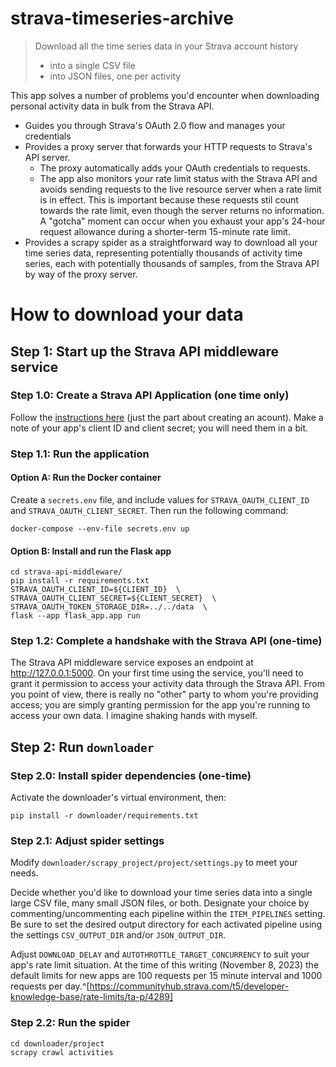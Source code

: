 # strava-timeseries-archive
> Download all the time series data in your Strava account history
> - into a single CSV file
> - into JSON files, one per activity

This app solves a number of problems you'd encounter when downloading personal
activity data in bulk from the Strava API.
- Guides you through Strava's OAuth 2.0 flow and manages your credentials
- Provides a proxy server that forwards your HTTP requests to Strava's API server.
  - The proxy automatically adds your OAuth credentials to requests. 
  - The app also monitors your rate limit status with the Strava API and avoids 
    sending requests to the live resource server when a rate limit is in effect.
    This is important because these requests stil count towards the rate limit,
    even though the server returns no information. A "gotcha" moment can occur
    when you exhaust your app's 24-hour request allowance during a shorter-term
    15-minute rate limit.
- Provides a scrapy spider as a straightforward way to download all your time 
  series data, representing potentially thousands of activity time series, each with 
  potentially thousands of samples, from the Strava API by way of the proxy server.

# How to download your data

## Step 1: Start up the Strava API middleware service

### Step 1.0: Create a Strava API Application (one time only)

Follow the [instructions here](https://developers.strava.com/docs/getting-started/#account) 
(just the part about creating an acount). Make a note of your app's
client ID and client secret; you will need them in a bit.

### Step 1.1: Run the application

#### Option A: Run the Docker container

Create a `secrets.env` file, and include values for `STRAVA_OAUTH_CLIENT_ID`
and `STRAVA_OAUTH_CLIENT_SECRET`. Then run the following command:

```
docker-compose --env-file secrets.env up
```

#### Option B: Install and run the Flask app

```
cd strava-api-middleware/
pip install -r requirements.txt
STRAVA_OAUTH_CLIENT_ID=${CLIENT_ID}  \
STRAVA_OAUTH_CLIENT_SECRET=${CLIENT_SECRET}  \
STRAVA_OAUTH_TOKEN_STORAGE_DIR=../../data  \
flask --app flask_app.app run
```

### Step 1.2: Complete a handshake with the Strava API (one-time)

The Strava API middleware service exposes an endpoint at http://127.0.0.1:5000.
On your first time using the service, you'll need to grant it permission
to access your activity data through the Strava API. From you point of view,
there is really no "other" party to whom you're providing access; you are simply
granting permission for the app you're running to access your own data.
I imagine shaking hands with myself.

## Step 2: Run `downloader`

### Step 2.0: Install spider dependencies (one-time)

Activate the downloader's virtual environment, then:
```
pip install -r downloader/requirements.txt
```

### Step 2.1: Adjust spider settings

Modify `downloader/scrapy_project/project/settings.py` to meet your needs.

Decide whether you'd like to download your time series data into a single
large CSV file, many small JSON files, or both. Designate your choice by
commenting/uncommenting each pipeline within the `ITEM_PIPELINES` setting.
Be sure to set the desired output directory for each activated pipeline
using the settings `CSV_OUTPUT_DIR` and/or `JSON_OUTPUT_DIR`.

Adjust `DOWNLOAD_DELAY` and `AUTOTHROTTLE_TARGET_CONCURRENCY` to suit your
app's rate limit situation. At the time of this writing (November 8, 2023)
the default limits for new apps are 100 requests per 15 minute interval and
1000 requests per day.^[https://communityhub.strava.com/t5/developer-knowledge-base/rate-limits/ta-p/4289]

### Step 2.2: Run the spider

```
cd downloader/project
scrapy crawl activities
```
